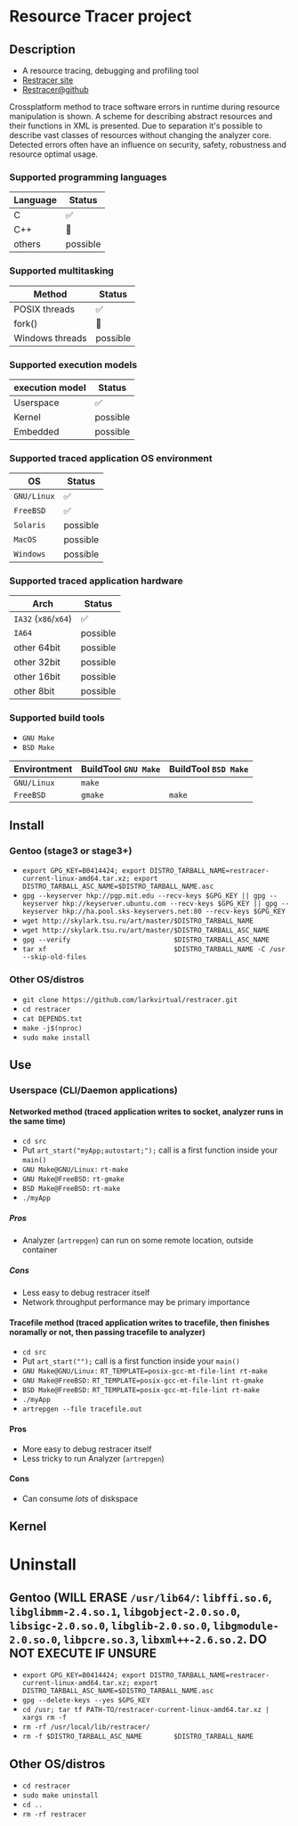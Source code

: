 # Resource Tracer project
## Description
- A resource tracing, debugging and profiling tool
- [Restracer site](http://iskod.ru/p/restracer)
- [Restracer@github](https://github.com/larkvirtual/restracer)

Crossplatform method to trace software errors in runtime during resource manipulation is shown. A scheme for describing abstract resources and their functions in XML is presented. Due to separation it's possible to describe vast classes of resources without changing the analyzer core. Detected errors often have an influence on security, safety, robustness and resource optimal usage.

### Supported programming languages

Language | Status
---------|-------------------
C        | :white_check_mark:
C++      | :construction:
others   | possible

### Supported multitasking
Method         | Status
---------------|-------------------
POSIX threads  | :white_check_mark:
fork()         | :construction:
Windows threads| possible

### Supported execution models

execution model | Status
----------------|-------------------
Userspace       | :white_check_mark:
Kernel          | possible
Embedded        | possible

### Supported traced application OS environment
OS            | Status
--------------|-------------------
`GNU/Linux`   | :white_check_mark:
`FreeBSD`     | :white_check_mark:
`Solaris`     | possible
`MacOS`       | possible
`Windows`     | possible

### Supported traced application hardware
Arch                 | Status
---------------------|-------------------
`IA32` (`x86`/`x64`) | :white_check_mark:
`IA64`               | possible
other 64bit          | possible
other 32bit          | possible
other 16bit          | possible
other 8bit           | possible

### Supported build tools
- `GNU Make`
- `BSD Make`

Environtment | BuildTool `GNU Make` | BuildTool `BSD Make` |
-------------|----------------------|----------------------|
`GNU/Linux`  | `make`               |                      |
`FreeBSD`    | `gmake`              | `make`               |


## Install
### Gentoo (stage3 or stage3+)
- `export GPG_KEY=B0414424; export DISTRO_TARBALL_NAME=restracer-current-linux-amd64.tar.xz; export DISTRO_TARBALL_ASC_NAME=$DISTRO_TARBALL_NAME.asc`
- `gpg --keyserver hkp://pgp.mit.edu --recv-keys $GPG_KEY || gpg --keyserver hkp://keyserver.ubuntu.com --recv-keys $GPG_KEY || gpg --keyserver hkp://ha.pool.sks-keyservers.net:80 --recv-keys $GPG_KEY`
- `wget http://skylark.tsu.ru/art/master/$DISTRO_TARBALL_NAME`
- `wget http://skylark.tsu.ru/art/master/$DISTRO_TARBALL_ASC_NAME`
- `gpg --verify                          $DISTRO_TARBALL_ASC_NAME`
- `tar xf                                $DISTRO_TARBALL_NAME -C /usr --skip-old-files`

### Other OS/distros
- `git clone https://github.com/larkvirtual/restracer.git`
- `cd restracer`
- `cat DEPENDS.txt`
- `make -j$(nproc)`
- `sudo make install`

## Use
### Userspace (CLI/Daemon applications)
#### Networked method (traced application writes to socket, analyzer runs in the same time)
- `cd src`
- Put `art_start("myApp;autostart;");` call is a first function inside your `main()`
- `GNU Make@GNU/Linux:` `rt-make`
- `GNU Make@FreeBSD:` `rt-gmake`
- `BSD Make@FreeBSD:` `rt-make`
- `./myApp`
##### Pros
- Analyzer (`artrepgen`) can run on some remote location, outside container
##### Cons
- Less easy to debug restracer itself
- Network throughput performance may be primary importance

#### Tracefile method (traced application writes to tracefile, then finishes noramally or not, then passing tracefile to analyzer)
- `cd src`
- Put `art_start("");` call is a first function inside your `main()`
- `GNU Make@GNU/Linux:` `RT_TEMPLATE=posix-gcc-mt-file-lint rt-make`
- `GNU Make@FreeBSD:` `RT_TEMPLATE=posix-gcc-mt-file-lint rt-gmake`
- `BSD Make@FreeBSD:` `RT_TEMPLATE=posix-gcc-mt-file-lint rt-make`
- `./myApp`
- `artrepgen --file tracefile.out`
#### Pros
- More easy to debug restracer itself
- Less tricky to run Analyzer (`artrepgen`)
#### Cons
- Can consume *lots* of diskspace

## Kernel

# Uninstall
## Gentoo (WILL ERASE `/usr/lib64/`: `libffi.so.6`, `libglibmm-2.4.so.1`, `libgobject-2.0.so.0`, `libsigc-2.0.so.0`, `libglib-2.0.so.0`, `libgmodule-2.0.so.0`, `libpcre.so.3`, `libxml++-2.6.so.2`. DO NOT EXECUTE IF UNSURE
- `export GPG_KEY=B0414424; export DISTRO_TARBALL_NAME=restracer-current-linux-amd64.tar.xz; export DISTRO_TARBALL_ASC_NAME=$DISTRO_TARBALL_NAME.asc`
- `gpg --delete-keys --yes $GPG_KEY`
- `cd /usr; tar tf PATH-TO/restracer-current-linux-amd64.tar.xz | xargs rm -f`
- `rm -rf /usr/local/lib/restracer/`
- `rm -f $DISTRO_TARBALL_ASC_NAME        $DISTRO_TARBALL_NAME`

## Other OS/distros
- `cd restracer`
- `sudo make uninstall`
- `cd ..`
- `rm -rf restracer`
